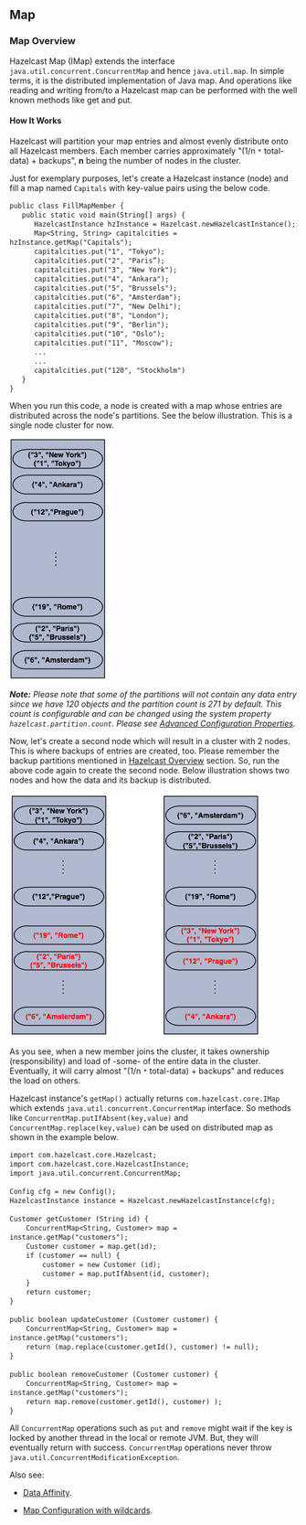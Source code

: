 

## Map

### Map Overview

Hazelcast Map (IMap) extends the interface `java.util.concurrent.ConcurrentMap` and hence `java.util.map`. In simple terms, it is the distributed implementation of Java map. And operations like reading and writing from/to a Hazelcast map can be performed with the well known methods like get and put.

#### How It Works

Hazelcast will partition your map entries and almost evenly distribute onto all Hazelcast members. Each member carries approximately "(1/n `*` total-data) + backups", **n** being the number of nodes in the cluster.

Just for exemplary purposes, let's create a Hazelcast instance (node) and fill a map named `Capitals` with key-value pairs using the below code.

```
public class FillMapMember {
   public static void main(String[] args) { 
      HazelcastInstance hzInstance = Hazelcast.newHazelcastInstance();
      Map<String, String> capitalcities = hzInstance.getMap("Capitals"); 
      capitalcities.put("1", "Tokyo");
      capitalcities.put("2", "Paris”);
      capitalcities.put("3", "New York");
      capitalcities.put("4", "Ankara");
      capitalcities.put("5", "Brussels");
      capitalcities.put("6", "Amsterdam");
      capitalcities.put("7", "New Delhi");
      capitalcities.put("8", "London");
      capitalcities.put("9", "Berlin");
      capitalcities.put("10", "Oslo");
      capitalcities.put("11", "Moscow");
      ...
      ...
      capitalcities.put("120", "Stockholm")
   }
}
```

When you run this code, a node is created with a map whose entries are distributed across the node's partitions. See the below illustration. This is a single node cluster for now.

![](images/1Node.jpg)

***Note:*** *Please note that some of the partitions will not contain any data entry since we have 120 objects and the partition count is 271 by default. This count is configurable and can be changed using the system property `hazelcast.partition.count`. Please see [Advanced Configuration Properties](#advanced-configuration-properties).*

Now, let's create a second node which will result in a cluster with 2 nodes. This is where backups of entries are created, too. Please remember the backup partitions mentioned in [Hazelcast Overview](#hazelcast-overview) section. So, run the above code again to create the second node. Below illustration shows two nodes and how the data and its backup is distributed.

![](images/2Nodes.jpg)

As you see, when a new member joins the cluster, it takes ownership (responsibility) and load of -some- of the entire data in the cluster. Eventually, it will carry almost "(1/n `*` total-data) + backups" and reduces the load on others.




Hazelcast instance's `getMap()` actually returns `com.hazelcast.core.IMap` which extends `java.util.concurrent.ConcurrentMap` interface. So methods like `ConcurrentMap.putIfAbsent(key,value)` and `ConcurrentMap.replace(key,value)` can be used on distributed map as shown in the example below.

```
import com.hazelcast.core.Hazelcast;
import com.hazelcast.core.HazelcastInstance;
import java.util.concurrent.ConcurrentMap;

Config cfg = new Config();
HazelcastInstance instance = Hazelcast.newHazelcastInstance(cfg);

Customer getCustomer (String id) {
    ConcurrentMap<String, Customer> map = instance.getMap("customers");
    Customer customer = map.get(id);
    if (customer == null) {
        customer = new Customer (id);
        customer = map.putIfAbsent(id, customer);
    }
    return customer;
}               

public boolean updateCustomer (Customer customer) {
    ConcurrentMap<String, Customer> map = instance.getMap("customers");
    return (map.replace(customer.getId(), customer) != null);            
}
                
public boolean removeCustomer (Customer customer) {
    ConcurrentMap<String, Customer> map = instance.getMap("customers");
    return map.remove(customer.getId(), customer) );           
}
```

All `ConcurrentMap` operations such as `put` and `remove` might wait if the key is locked by another thread in the local or remote JVM. But, they will eventually return with success. `ConcurrentMap` operations never throw `java.util.ConcurrentModificationException`.

Also see:

-   [Data Affinity](#data-affinity).

-   [Map Configuration with wildcards](#wildcard-configuration).

